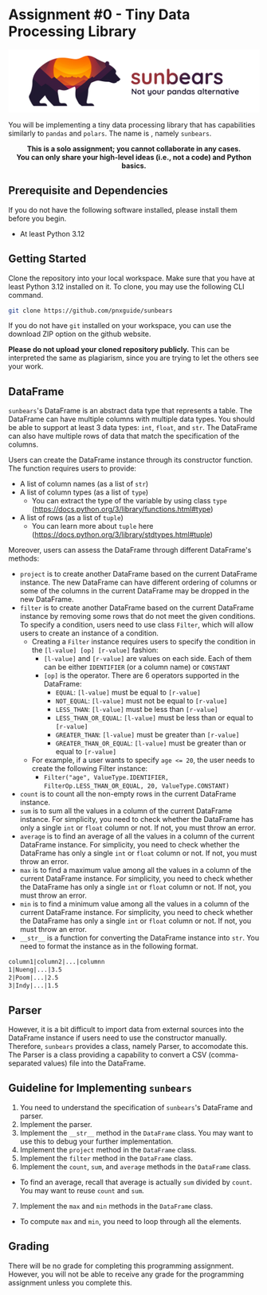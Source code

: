 # Assignment #0 - Tiny Data Processing Library

![sunbears, not your pandas alternative](thumbnail.png)

You will be implementing a tiny data processing library that has capabilities similarly to `pandas` and `polars`. The name is , namely `sunbears`.

<center>
<b>This is a solo assignment; you cannot collaborate in any cases.<br>You can only share your high-level ideas (i.e., not a code) and Python basics.</b>
</center>

## Prerequisite and Dependencies
If you do not have the following software installed, please install them before you begin.

- At least Python 3.12

## Getting Started
Clone the repository into your local workspace. Make sure that you have at least Python 3.12 installed on it. To clone, you may use the following CLI command.

```sh
git clone https://github.com/pnxguide/sunbears
```

If you do not have `git` installed on your workspace, you can use the download ZIP option on the github website.

**Please do not upload your cloned repository publicly.** This can be interpreted the same as plagiarism, since you are trying to let the others see your work.

## DataFrame
`sunbears`'s DataFrame is an abstract data type that represents a table. The DataFrame can have multiple columns with multiple data types. You should be able to support at least 3 data types: `int`, `float`, and `str`. The DataFrame can also have multiple rows of data that match the specification of the columns.

Users can create the DataFrame instance through its constructor function. The function requires users to provide:

- A list of column names (as a list of `str`)
- A list of column types (as a list of `type`)
  - You can extract the type of the variable by using class `type` (https://docs.python.org/3/library/functions.html#type)
- A list of rows (as a list of `tuple`)
  - You can learn more about `tuple` here (https://docs.python.org/3/library/stdtypes.html#tuple)

Moreover, users can assess the DataFrame through different DataFrame's methods:

- `project` is to create another DataFrame based on the current DataFrame instance. The new DataFrame can have different ordering of columns or some of the columns in the current DataFrame may be dropped in the new DataFrame.
- `filter` is to create another DataFrame based on the current DataFrame instance by removing some rows that do not meet the given conditions. To specify a condition, users need to use class `Filter`, which will allow users to create an instance of a condition.
  - Creating a `Filter` instance requires users to specify the condition in the `[l-value] [op] [r-value]` fashion:
    - `[l-value]` and `[r-value]` are values on each side. Each of them can be either `IDENTIFIER` (or a column name) or `CONSTANT`
    - `[op]` is the operator. There are 6 operators supported in the DataFrame:
      - `EQUAL`: `[l-value]` must be equal to `[r-value]`
      - `NOT_EQUAL`: `[l-value]` must not be equal to `[r-value]`
      - `LESS_THAN`: `[l-value]` must be less than `[r-value]`
      - `LESS_THAN_OR_EQUAL`: `[l-value]` must be less than or equal to `[r-value]`
      - `GREATER_THAN`: `[l-value]` must be greater than `[r-value]`
      - `GREATER_THAN_OR_EQUAL`: `[l-value]` must be greater than or equal to `[r-value]`
  - For example, if a user wants to specify `age <= 20`, the user needs to create the following Filter instance:
    - `Filter("age", ValueType.IDENTIFIER, FilterOp.LESS_THAN_OR_EQUAL, 20, ValueType.CONSTANT)`
- `count` is to count all the non-empty rows in the current DataFrame instance.
- `sum` is to sum all the values in a column of the current DataFrame instance. For simplicity, you need to check whether the DataFrame has only a single `int` or `float` column or not. If not, you must throw an error.
- `average` is to find an average of all the values in a column of the current DataFrame instance. For simplicity, you need to check whether the DataFrame has only a single `int` or `float` column or not. If not, you must throw an error.
- `max` is to find a maximum value among all the values in a column of the current DataFrame instance. For simplicity, you need to check whether the DataFrame has only a single `int` or `float` column or not. If not, you must throw an error.
- `min` is to find a minimum value among all the values in a column of the current DataFrame instance. For simplicity, you need to check whether the DataFrame has only a single `int` or `float` column or not. If not, you must throw an error.
- `__str__` is a function for converting the DataFrame instance into `str`. You need to format the instance as in the following format.

```
column1|column2|...|columnn
1|Nueng|...|3.5
2|Poom|...|2.5
3|Indy|...|1.5
```

## Parser
However, it is a bit difficult to import data from external sources into the DataFrame instance if users need to use the constructor manually. Therefore, `sunbears` provides a class, namely Parser, to accomodate this. The Parser is a class providing a capability to convert a CSV (comma-separated values) file into the DataFrame.

## Guideline for Implementing `sunbears`
1) You need to understand the specification of `sunbears`'s DataFrame and parser.
2) Implement the parser.
3) Implement the `__str__` method in the `DataFrame` class. You may want to use this to debug your further implementation.
4) Implement the `project` method in the `DataFrame` class.
5) Implement the `filter` method in the `DataFrame` class.
6) Implement the `count`, `sum`, and `average` methods in the `DataFrame` class.
  - To find an average, recall that average is actually `sum` divided by `count`. You may want to reuse `count` and `sum`.
7) Implement the `max` and `min` methods in the `DataFrame` class.
  - To compute `max` and `min`, you need to loop through all the elements.

## Grading
There will be no grade for completing this programming assignment. However, you will not be able to receive any grade for the programming assignment unless you complete this.